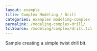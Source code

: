 ```yaml
---
layout: example
title: Complex Modeling / Drill
categories: examples modeling-complex
permalink: /modeling-complex-drill/
tclSource: /modeling/complex/drill.tcl
---
```


Sample creating a simple twist drill bit.
